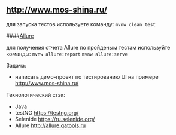 ## http://www.mos-shina.ru/
для запуска тестов используете команду:
```mvnw clean test```

####[Allure](http://allure.qatools.ru/)

для получения отчета Allure по пройденым тестам  используйте команды:
```mvnw allure:report```
```mvnw allure:serve```

Задача: 
- написать демо-проект по тестированию UI на примере http://www.mos-shina.ru/

Технологический стэк:

- Java
- testNG https://testng.org/
- Selenide https://ru.selenide.org/
- Allure http://allure.qatools.ru